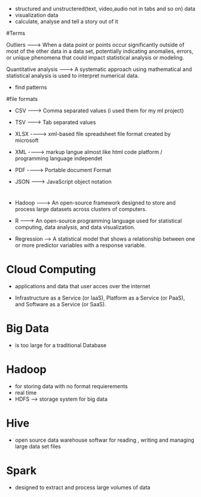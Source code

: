 - structured and unstructered(text, video,audio not in tabs and so on) data
- visualization data
- calculate, analyse and tell a story out of it

#Terms

Outliers ---> When a data point or points occur significantly outside of most of the other data in a data set, potentially indicating anomalies, errors, or unique phenomena that could impact statistical analysis or modeling.

Quantitative analysis ---> A systematic approach using mathematical and statistical analysis is used to interpret numerical data.

- find patterns

#file formats

- CSV ---> Comma separated values (i used them for my ml project)

- TSV ---> Tab separated values

- XLSX ----> xml-based file spreadsheet file format created by microsoft

- XML ----> markup langue almost like html code platform / programming language independet

- PDF ----> Portable document Format

- JSON ---> JavaScript object notation

#

- Hadoop ---> An open-source framework designed to store and process large datasets across clusters of computers.

- R ---> An open-source programming language used for statistical computing, data analysis, and data visualization.

- Regression --> A statistical model that shows a relationship between one or more predictor variables with a response variable.

# Cloud Computing

- applications and data that user acces over the internet

- Infrastructure as a Service (or IaaS), Platform as a Service (or PaaS), and Software as a Service (or SaaS).

# Big Data

- is too large for a traditional Database

# Hadoop

- for storing data with no format requierements
- real time
- HDFS --> storage system for big data

# Hive

- open source data warehouse softwar for reading , writing and managing large data set files

# Spark

- designed to extract and process large volumes of data
